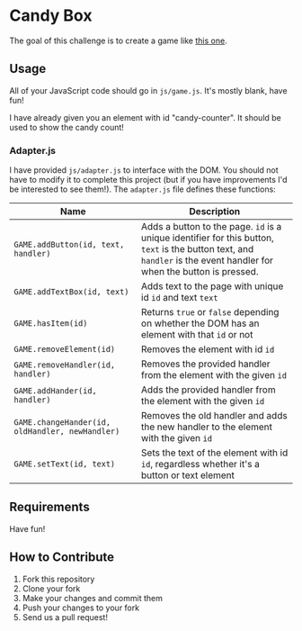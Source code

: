 # Candy Box

The goal of this challenge is to create a game like [this one](http://candies.aniwey.net/).

## Usage

All of your JavaScript code should go in `js/game.js`. It's mostly blank, have fun!

I have already given you an element with id "candy-counter". It should be used to show the candy count!

### Adapter.js

I have provided `js/adapter.js` to interface with the DOM. You should not have to modify it to complete this project (but if you have improvements I'd be interested to see them!). The `adapter.js` file defines these functions:

| Name | Description |
|------|-------------|
| `GAME.addButton(id, text, handler)` | Adds a button to the page. `id` is a unique identifier for this button, `text` is the button text, and `handler` is the event handler for when the button is pressed. |
| `GAME.addTextBox(id, text)` | Adds text to the page with unique id `id` and text `text` |
| `GAME.hasItem(id)` | Returns `true` or `false` depending on whether the DOM has an element with that `id` or not |
| `GAME.removeElement(id)` | Removes the element with id `id` |
| `GAME.removeHandler(id, handler)` | Removes the provided handler from the element with the given `id` |
| `GAME.addHander(id, handler)` | Adds the provided handler from the element with the given `id` |
| `GAME.changeHander(id, oldHandler, newHandler)` | Removes the old handler and adds the new handler to the element with the given `id` |
| `GAME.setText(id, text)` | Sets the text of the element with id `id`, regardless whether it's a button or text element |

## Requirements

Have fun!

## How to Contribute

1. Fork this repository
2. Clone your fork
3. Make your changes and commit them
4. Push your changes to your fork
5. Send us a pull request!
